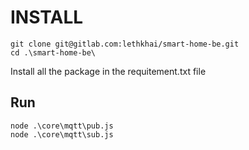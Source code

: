# INSTALL

```
git clone git@gitlab.com:lethkhai/smart-home-be.git
cd .\smart-home-be\
```
Install all the package in the requitement.txt file

## Run

```
node .\core\mqtt\pub.js
node .\core\mqtt\sub.js
```
